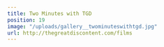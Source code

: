 ```yaml
---
title: Two Minutes with TGD
position: 19
image: "/uploads/gallery__twominuteswithtgd.jpg"
url: http://thegreatdiscontent.com/films
---
```


